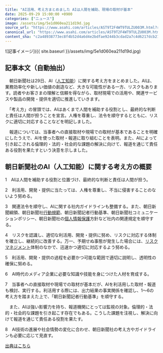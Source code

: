 ```yaml
---
title: "AI活用、考え方まとめました AIは人間を補助、現場の取材が基本"
date: 2025-09-29 15:00:00 +0900
categories: ["ニュース"]
image: /assets/img/5e1d060ea211d19d.jpg
source_url: "https://www.asahi.com/articles/AST9T2F4WT9TULZU003M.html?ref=rss"
canonical_url: "https://www.asahi.com/articles/AST9T2F4WT9TULZU003M.html"
content_sha: "c2a48938773ec8f4b52d4a6d4e2bdfae9244b3cdad2a7c4d6217dcb210101fcc"
---
```


![記事イメージ]({{ site.baseurl }}/assets/img/5e1d060ea211d19d.jpg)

## 記事本文（自動抽出）
<div><div class="nfyQp"><p>　朝日新聞社は29日、AI（<a href="//www.asahi.com/topics/word/%E4%BA%BA%E5%B7%A5%E7%9F%A5%E8%83%BD%EF%BC%88%EF%BC%A1%EF%BC%A9%EF%BC%89.html" title="人工知能 のトピックスを開く" class="eWgMZ">人工知能</a>）に関する考え方をまとめました。AIは、業務効率化や新しい価値の創造など、大きな可能性がある一方、リスクもあります。読者やお客さまの理解と信頼を得ながら、取材現場での活用や、関連サービスや製品の開発・提供を適切に推進していきます。</p><p>　「考え方」の冒頭では、AIはあくまで人間を補助する役割とし、最終的な判断と責任は人間が担うことを宣言。人権を尊重し、法令を順守するとともに、リスクに適切に対応することなどを明記しました。</p><p>　報道については、当事者への直接取材や現場での取材が基本であることを明確にしたうえで、AIを使った取材・報道に取り組むことを表明。また、AIによって引き起こされる倫理的・法的・社会的な課題の解決に向けて、報道を通じて責任ある役割を果たすという決意を示しました。</p><h2 class="smgSC">朝日新聞社のAI（人工知能）に関する考え方の概要</h2><p>1　AIは人間を補助する役割と位置づけ、最終的な判断と責任は人間が担う。</p><p>2　利活用、開発・提供に当たっては、人権を尊重し、不当に侵害することのないよう努める。</p><p>3　関連法令を順守し、AIに関する社内ガイドラインも整備する。また、朝日新聞綱領、朝日新聞社<a href="//www.asahi.com/topics/word/%E8%A1%8C%E5%8B%95%E8%A6%8F%E7%AF%84.html" title="行動規範 のトピックスを開く" class="eWgMZ">行動規範</a>、朝日新聞記者行動基準、朝日新聞社コミュニケーションポリシー、朝日新聞社の<a href="//www.asahi.com/topics/word/%E5%80%8B%E4%BA%BA%E6%83%85%E5%A0%B1%E4%BF%9D%E8%AD%B7.html" title="個人情報保護 のトピックスを開く" class="eWgMZ">個人情報保護</a>方針など社内の関連規定を順守する。</p><p>4　リスクを認識し、適切な利活用、開発・提供に努め、リスクに対応する体制を確立し、継続的に改善する。万一、予期せぬ事態が発生した場合には、<a href="//www.asahi.com/topics/word/%E3%83%AA%E3%82%B9%E3%82%AF%E3%83%9E%E3%83%8D%E3%82%B8%E3%83%A1%E3%83%B3%E3%83%88.html" title="リスクマネジメント のトピックスを開く" class="eWgMZ">リスクマネジメント</a>体制のなかで、迅速かつ適切に対応するよう努める。</p><p>5　利活用、開発・提供の過程を必要かつ可能な範囲で適切に説明し、透明性の確保に努める。</p><p>6　AI時代のメディア企業に必要な知識や技能を身につけた人材を育成する。</p><p>7　当事者への直接取材や現場での取材が基本だが、AIを利活用した取材・報道も検討、実行する。利活用する際には、出力結果の事実関係を確認し、1～6の考え方を踏まえた上で、「朝日新聞記者行動基準」を順守する。</p><p>　また、AIは強い影響力を持ち、報道機関にとっては監視の対象。倫理的・法的・社会的な課題を引き起こす存在でもある。こうした課題を注視し、解決に向けて報道を通じて責任ある役割を果たす。</p><p>8　AI技術の進展や社会情勢の変化に合わせ、朝日新聞社の考え方やガイドラインも必要に応じて見直す。</p><p id="_gtm_LastLine"></p></div></div>

[出典はこちら](https://www.asahi.com/articles/AST9T2F4WT9TULZU003M.html?ref=rss)
